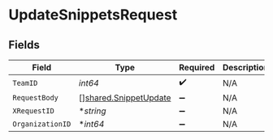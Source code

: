 # UpdateSnippetsRequest


## Fields

| Field                                                          | Type                                                           | Required                                                       | Description                                                    |
| -------------------------------------------------------------- | -------------------------------------------------------------- | -------------------------------------------------------------- | -------------------------------------------------------------- |
| `TeamID`                                                       | *int64*                                                        | :heavy_check_mark:                                             | N/A                                                            |
| `RequestBody`                                                  | [][shared.SnippetUpdate](../../models/shared/snippetupdate.md) | :heavy_minus_sign:                                             | N/A                                                            |
| `XRequestID`                                                   | **string*                                                      | :heavy_minus_sign:                                             | N/A                                                            |
| `OrganizationID`                                               | **int64*                                                       | :heavy_minus_sign:                                             | N/A                                                            |